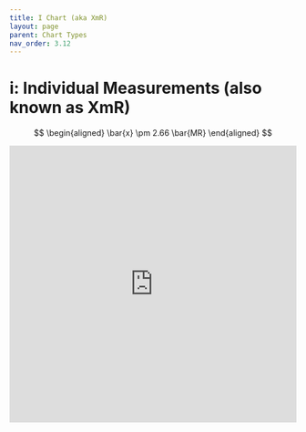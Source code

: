 ```yaml
---
title: I Chart (aka XmR)
layout: page
parent: Chart Types
nav_order: 3.12
---
```


# i: Individual Measurements (also known as XmR)

$$
\begin{aligned}
\bar{x} \pm 2.66 \bar{MR}
\end{aligned}
$$

<iframe title="SPCVisualExamplesTesting" width="100%" height="486" src="https://app.powerbi.com/view?r=eyJrIjoiYjg0ZmZlYzQtM2MyMC00NDg0LWIwMWQtOThjNTE2ZjJhOGQ5IiwidCI6IjIzMjA0YzgxLTVlNzYtNDE0ZS04Y2M1LTYzMWI0ODc0ZTIwOCJ9&pageName=ReportSectiondbf937554903f9c2661a" frameborder="0" allowFullScreen="true"></iframe>
